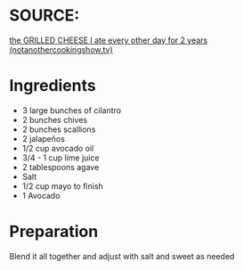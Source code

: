 # SOURCE: 
[the GRILLED CHEESE I ate every other day for 2 years (notanothercookingshow.tv)](https://www.notanothercookingshow.tv/post/fort-greene-grilled-cheese)

# Ingredients
-   3 large bunches of cilantro
-   2 bunches chives
-   2 bunches scallions
-   2 jalapeños
-   1/2 cup avocado oil
-   3/4 - 1 cup lime juice
-   2 tablespoons agave
-   Salt
-   1/2 cup mayo to finish
-   1 Avocado

# Preparation
Blend it all together and adjust with salt and sweet as needed